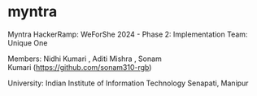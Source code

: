 # myntra
Myntra HackerRamp: WeForShe 2024 - Phase 2: Implementation
Team: Unique One

Members: Nidhi Kumari , Aditi Mishra , Sonam Kumari (https://github.com/sonam310-rgb)

University: Indian Institute of Information Technology Senapati, Manipur

